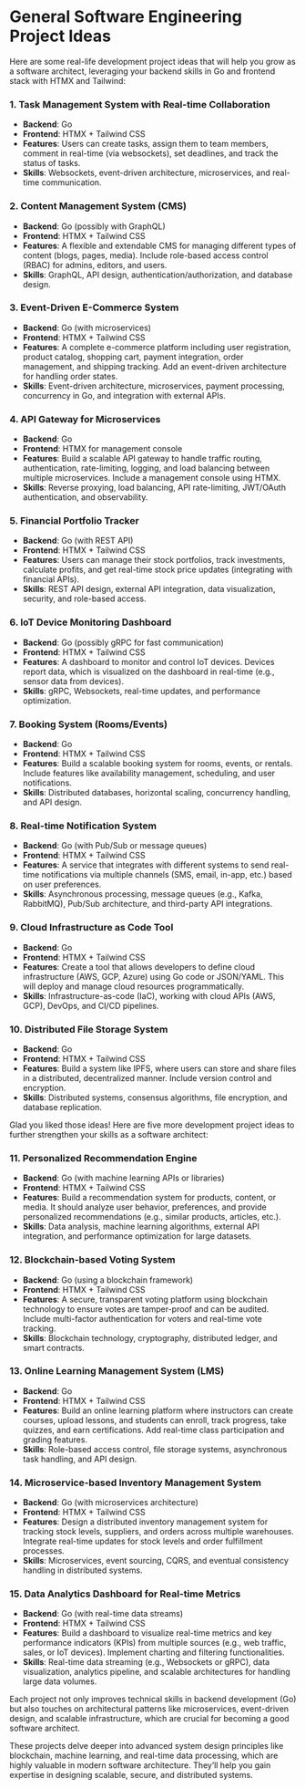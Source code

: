 # General Software Engineering Project Ideas

Here are some real-life development project ideas that will help you grow as a software architect, leveraging your backend skills in Go and frontend stack with HTMX and Tailwind:

### 1. **Task Management System with Real-time Collaboration**

- **Backend**: Go
- **Frontend**: HTMX + Tailwind CSS
- **Features**: Users can create tasks, assign them to team members, comment in real-time (via websockets), set deadlines, and track the status of tasks.
- **Skills**: Websockets, event-driven architecture, microservices, and real-time communication.

### 2. **Content Management System (CMS)**

- **Backend**: Go (possibly with GraphQL)
- **Frontend**: HTMX + Tailwind CSS
- **Features**: A flexible and extendable CMS for managing different types of content (blogs, pages, media). Include role-based access control (RBAC) for admins, editors, and users.
- **Skills**: GraphQL, API design, authentication/authorization, and database design.

### 3. **Event-Driven E-Commerce System**

- **Backend**: Go (with microservices)
- **Frontend**: HTMX + Tailwind CSS
- **Features**: A complete e-commerce platform including user registration, product catalog, shopping cart, payment integration, order management, and shipping tracking. Add an event-driven architecture for handling order states.
- **Skills**: Event-driven architecture, microservices, payment processing, concurrency in Go, and integration with external APIs.

### 4. **API Gateway for Microservices**

- **Backend**: Go
- **Frontend**: HTMX for management console
- **Features**: Build a scalable API gateway to handle traffic routing, authentication, rate-limiting, logging, and load balancing between multiple microservices. Include a management console using HTMX.
- **Skills**: Reverse proxying, load balancing, API rate-limiting, JWT/OAuth authentication, and observability.

### 5. **Financial Portfolio Tracker**

- **Backend**: Go (with REST API)
- **Frontend**: HTMX + Tailwind CSS
- **Features**: Users can manage their stock portfolios, track investments, calculate profits, and get real-time stock price updates (integrating with financial APIs).
- **Skills**: REST API design, external API integration, data visualization, security, and role-based access.

### 6. **IoT Device Monitoring Dashboard**

- **Backend**: Go (possibly gRPC for fast communication)
- **Frontend**: HTMX + Tailwind CSS
- **Features**: A dashboard to monitor and control IoT devices. Devices report data, which is visualized on the dashboard in real-time (e.g., sensor data from devices).
- **Skills**: gRPC, Websockets, real-time updates, and performance optimization.

### 7. **Booking System (Rooms/Events)**

- **Backend**: Go
- **Frontend**: HTMX + Tailwind CSS
- **Features**: Build a scalable booking system for rooms, events, or rentals. Include features like availability management, scheduling, and user notifications.
- **Skills**: Distributed databases, horizontal scaling, concurrency handling, and API design.

### 8. **Real-time Notification System**

- **Backend**: Go (with Pub/Sub or message queues)
- **Frontend**: HTMX + Tailwind CSS
- **Features**: A service that integrates with different systems to send real-time notifications via multiple channels (SMS, email, in-app, etc.) based on user preferences.
- **Skills**: Asynchronous processing, message queues (e.g., Kafka, RabbitMQ), Pub/Sub architecture, and third-party API integrations.

### 9. **Cloud Infrastructure as Code Tool**

- **Backend**: Go
- **Frontend**: HTMX + Tailwind CSS
- **Features**: Create a tool that allows developers to define cloud infrastructure (AWS, GCP, Azure) using Go code or JSON/YAML. This will deploy and manage cloud resources programmatically.
- **Skills**: Infrastructure-as-code (IaC), working with cloud APIs (AWS, GCP), DevOps, and CI/CD pipelines.

### 10. **Distributed File Storage System**

- **Backend**: Go
- **Frontend**: HTMX + Tailwind CSS
- **Features**: Build a system like IPFS, where users can store and share files in a distributed, decentralized manner. Include version control and encryption.
- **Skills**: Distributed systems, consensus algorithms, file encryption, and database replication.

Glad you liked those ideas! Here are five more development project ideas to further strengthen your skills as a software architect:

### 11. **Personalized Recommendation Engine**

- **Backend**: Go (with machine learning APIs or libraries)
- **Frontend**: HTMX + Tailwind CSS
- **Features**: Build a recommendation system for products, content, or media. It should analyze user behavior, preferences, and provide personalized recommendations (e.g., similar products, articles, etc.).
- **Skills**: Data analysis, machine learning algorithms, external API integration, and performance optimization for large datasets.

### 12. **Blockchain-based Voting System**

- **Backend**: Go (using a blockchain framework)
- **Frontend**: HTMX + Tailwind CSS
- **Features**: A secure, transparent voting platform using blockchain technology to ensure votes are tamper-proof and can be audited. Include multi-factor authentication for voters and real-time vote tracking.
- **Skills**: Blockchain technology, cryptography, distributed ledger, and smart contracts.

### 13. **Online Learning Management System (LMS)**

- **Backend**: Go
- **Frontend**: HTMX + Tailwind CSS
- **Features**: Build an online learning platform where instructors can create courses, upload lessons, and students can enroll, track progress, take quizzes, and earn certifications. Add real-time class participation and grading features.
- **Skills**: Role-based access control, file storage systems, asynchronous task handling, and API design.

### 14. **Microservice-based Inventory Management System**

- **Backend**: Go (with microservices architecture)
- **Frontend**: HTMX + Tailwind CSS
- **Features**: Design a distributed inventory management system for tracking stock levels, suppliers, and orders across multiple warehouses. Integrate real-time updates for stock levels and order fulfillment processes.
- **Skills**: Microservices, event sourcing, CQRS, and eventual consistency handling in distributed systems.

### 15. **Data Analytics Dashboard for Real-time Metrics**

- **Backend**: Go (with real-time data streams)
- **Frontend**: HTMX + Tailwind CSS
- **Features**: Build a dashboard to visualize real-time metrics and key performance indicators (KPIs) from multiple sources (e.g., web traffic, sales, or IoT devices). Implement charting and filtering functionalities.
- **Skills**: Real-time data streaming (e.g., Websockets or gRPC), data visualization, analytics pipeline, and scalable architectures for handling large data volumes.

Each project not only improves technical skills in backend development (Go) but also touches on architectural patterns like microservices, event-driven design, and scalable infrastructure, which are crucial for becoming a good software architect.

These projects delve deeper into advanced system design principles like blockchain, machine learning, and real-time data processing, which are highly valuable in modern software architecture. They’ll help you gain expertise in designing scalable, secure, and distributed systems.
